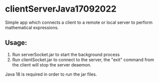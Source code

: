 # clientServerJava17092022

Simple app which connects a client to a remote or local server to perform mathematical expressions.

<h2> Usage: </h2>
<ol>
<li>Run serverSocket.jar to start the background process</li>
<li>Run clientSocket.jar to connect to the server, the "exit" command from the client will stop the server deaemon.</li>
</ol>

Java 18 is required in order to run the jar files.
